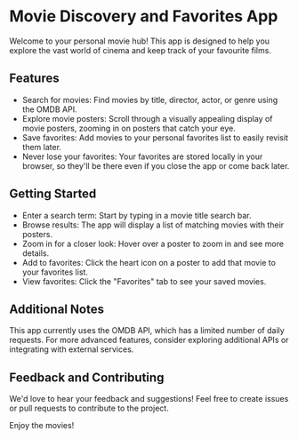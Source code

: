 
# Movie Discovery and Favorites App

Welcome to your personal movie hub! This app is designed to help you explore the vast world of cinema and keep track of your favourite films.

## Features
- Search for movies: Find movies by title, director, actor, or genre using the OMDB API.
- Explore movie posters: Scroll through a visually appealing display of movie posters, zooming in on posters that catch your eye.
- Save favorites: Add movies to your personal favorites list to easily revisit them later.
- Never lose your favorites: Your favorites are stored locally in your browser, so they'll be there even if you close the app or come back later.

## Getting Started

- Enter a search term: Start by typing in a movie title search bar.
- Browse results: The app will display a list of matching movies with their posters.
- Zoom in for a closer look: Hover over a poster to zoom in and see more details.
- Add to favorites: Click the heart icon on a poster to add that movie to your favorites list.
- View favorites: Click the "Favorites" tab to see your saved movies.

## Additional Notes
This app currently uses the OMDB API, which has a limited number of daily requests.
For more advanced features, consider exploring additional APIs or integrating with external services.

## Feedback and Contributing
We'd love to hear your feedback and suggestions! Feel free to create issues or pull requests to contribute to the project.

Enjoy the movies!
